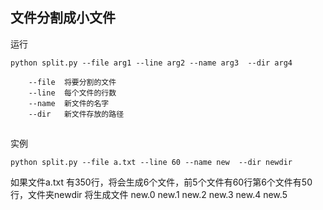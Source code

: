 ## 文件分割成小文件
	
运行

	python split.py --file arg1 --line arg2 --name arg3  --dir arg4

		--file  将要分割的文件
		--line  每个文件的行数
		--name  新文件的名字
		--dir   新文件存放的路径

##
实例
    
    python split.py --file a.txt --line 60 --name new  --dir newdir

如果文件a.txt 有350行，将会生成6个文件，前5个文件有60行第6个文件有50行，文件夹newdir 将生成文件 new.0 new.1 new.2 new.3 new.4 new.5








